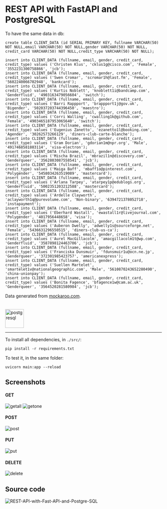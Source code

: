# REST API with FastAPI and PostgreSQL

To have the same data in db:
```
create table CLIENT_DATA (id SERIAL PRIMARY KEY, fullname VARCHAR(50) NOT NULL,email VARCHAR(50) NOT NULL,gender VARCHAR(50) NOT NULL, credit_card VARCHAR(50) NOT NULL,credit_type VARCHAR(50) NOT NULL);

insert into CLIENT_DATA (fullname, email, gender, credit_card, credit_type) values ('Christen Klus', 'cklus1g@cisco.com', 'Female', '3552231300758866', 'jcb');
insert into CLIENT_DATA (fullname, email, gender, credit_card, credit_type) values ('Swen Cromar', 'scromar1h@last.fm', 'Female', '5602240066702948', 'bankcard');
insert into CLIENT_DATA (fullname, email, gender, credit_card, credit_type) values ('Kurtis Noblett', 'knoblett1i@bandcamp.com', 'Genderfluid', '4903163479056604', 'switch');
insert into CLIENT_DATA (fullname, email, gender, credit_card, credit_type) values ('Barri Rappport', 'brappport1j@gov.uk', 'Bigender', '502037203744396450', 'maestro');
insert into CLIENT_DATA (fullname, email, gender, credit_card, credit_type) values ('Corri Walling', 'cwalling1k@github.com', 'Female', '4903465187953065640', 'switch');
insert into CLIENT_DATA (fullname, email, gender, credit_card, credit_type) values ('Eugenius Zanetto', 'ezanetto1l@booking.com', 'Agender', '30262573266129', 'diners-club-carte-blanche');
insert into CLIENT_DATA (fullname, email, gender, credit_card, credit_type) values ('Gram Dorian', 'gdorian1m@npr.org', 'Male', '4917468581803114', 'visa-electron');
insert into CLIENT_DATA (fullname, email, gender, credit_card, credit_type) values ('Mischa Brazil', 'mbrazil1n@discovery.com', 'Genderqueer', '3562803087558541', 'jcb');
insert into CLIENT_DATA (fullname, email, gender, credit_card, credit_type) values ('Maiga Baff', 'mbaff1o@pinterest.com', 'Polygender', '5458034263519089', 'mastercard');
insert into CLIENT_DATA (fullname, email, gender, credit_card, credit_type) values ('Arlana Tarpey', 'atarpey1p@edublogs.org', 'Genderfluid', '5002351203212588', 'mastercard');
insert into CLIENT_DATA (fullname, email, gender, credit_card, credit_type) values ('Ardelle Clayworth', 'aclayworth1q@purevolume.com', 'Non-binary', '6394721378052718', 'instapayment');
insert into CLIENT_DATA (fullname, email, gender, credit_card, credit_type) values ('Eberhard Wastall', 'ewastall1r@livejournal.com', 'Polygender', '4017956448658', 'visa');
insert into CLIENT_DATA (fullname, email, gender, credit_card, credit_type) values ('Auberon Dwelly', 'adwelly1s@sourceforge.net', 'Female', '5436631296550515', 'diners-club-us-ca');
insert into CLIENT_DATA (fullname, email, gender, credit_card, credit_type) values ('Aurel MacGillacolm', 'amacgillacolm1t@wp.com', 'Genderfluid', '3587898124463706', 'jcb');
insert into CLIENT_DATA (fullname, email, gender, credit_card, credit_type) values ('Franciska Dunsmuir', 'fdunsmuir1u@ocn.ne.jp', 'Genderqueer', '372301985423757', 'americanexpress');
insert into CLIENT_DATA (fullname, email, gender, credit_card, credit_type) values ('Suellen Martelet', 'smartelet1v@nationalgeographic.com', 'Male', '5610870243652280490', 'china-unionpay');
insert into CLIENT_DATA (fullname, email, gender, credit_card, credit_type) values ('Bonita Fagence', 'bfagence1w@cam.ac.uk', 'Genderqueer', '3564520281580984', 'jcb');
```

Data generated from <a href="https://mockaroo.com/">mockaroo.com</a>.
<br><br><br>
<img src="https://i.ibb.co/5kp2sKq/postgresql.png" alt="postgresql" width=60>
<hr>

To install all dependencies, in ```./src/```:

```
pip install -r requirements.txt
```

To test it, in the same folder:
```
uvicorn main:app --reload
```

## Screenshots
#### GET
<img src="https://i.ibb.co/mBWfypN/getall.png" alt="getall">
<img src="https://i.ibb.co/6gFMxJ8/getone.png" alt="getone">

#### POST
<img src="https://i.ibb.co/m4sts4X/post.png" alt="post">

#### PUT
<img src="https://i.ibb.co/whG0sk7/put.png" alt="put">

#### DELETE
<img src="https://i.ibb.co/rvKYd7Q/delete.png" alt="delete">

## Source code

<img src="https://i.ibb.co/j49S200/REST-API-with-Fast-API-and-Postgre-SQL.png" alt="REST-API-with-Fast-API-and-Postgre-SQL">
